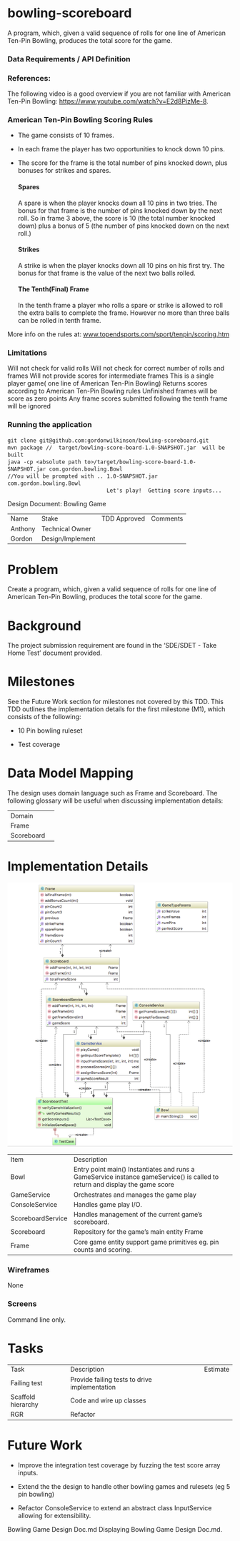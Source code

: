 bowling-scoreboard
=============================

A program, which, given a valid sequence of rolls for one line of American Ten-Pin Bowling, produces the total score for the game.

### Data Requirements / API Definition

### References:
The following video is a good overview if you are not familiar with American Ten-Pin Bowling: https://www.youtube.com/watch?v=E2d8PizMe-8.

### American Ten-Pin Bowling Scoring Rules

- The game consists of 10 frames.

- In each frame the player has two opportunities to knock down 10 pins.

- The score for the frame is the total number of pins knocked down, plus bonuses for strikes and spares.

    #### Spares
    A spare is when the player knocks down all 10 pins in two tries.
    The bonus for that frame is the number of pins knocked down by the next roll. So in frame 3 above, the score is 10 (the total number knocked down) plus a bonus of 5 (the number of pins knocked down on the next roll.)

    #### Strikes
    A strike is when the player knocks down all 10 pins on his first try. The bonus for that frame is the value of the next two balls rolled.

    #### The Tenth(Final) Frame
    In the tenth frame a player who rolls a spare or strike is allowed to roll the extra balls to complete the frame. However no more than three balls can be rolled in tenth frame.


More info on the rules at: www.topendsports.com/sport/tenpin/scoring.htm

### Limitations
Will not check for valid rolls
Will not check for correct number of rolls and frames
Will not provide scores for intermediate frames
This is a single player game( one line of American Ten-Pin Bowling)
Returns scores according to American Ten-Pin Bowling rules
Unfinished frames will be score as zero points
Any frame scores submitted following the tenth frame will be ignored

### Running the application
```
git clone git@github.com:gordonwilkinson/bowling-scoreboard.git
mvn package //  target/bowling-score-board-1.0-SNAPSHOT.jar  will be built
java -cp <absolute path to>/target/bowling-score-board-1.0-SNAPSHOT.jar com.gordon.bowling.Bowl
//You will be prompted with .. 1.0-SNAPSHOT.jar com.gordon.bowling.Bowl
                               Let's play!  Getting score inputs...
```

Design Document: Bowling Game

<table>
  <tr>
    <td>Name</td>
    <td>Stake</td>
    <td>TDD Approved</td>
    <td>Comments</td>
  </tr>
  <tr>
    <td>Anthony</td>
    <td>Technical Owner</td>
    <td> </td>
    <td></td>
  </tr>
  <tr>
    <td>Gordon</td>
    <td>Design/Implement</td>
    <td></td>
    <td></td>
  </tr>
</table>


# Problem

Create a program, which, given a valid sequence of rolls for one line of American Ten-Pin Bowling, produces the total score for the game.

# Background

The project submission requirement are found in the ‘SDE/SDET - Take Home Test’ document provided.

# Milestones

See the Future Work section for milestones not covered by this TDD.  This TDD outlines the implementation details for the first milestone (M1), which consists of the following:

* 10 Pin bowling ruleset

* Test coverage

# Data Model Mapping

The design uses domain language such as Frame and Scoreboard.   The following glossary will be useful when discussing implementation details:

<table>
  <tr>
    <td>Domain</td>
    <td></td>
  </tr>
  <tr>
    <td>Frame</td>
    <td></td>
  </tr>
  <tr>
    <td>Scoreboard</td>
    <td></td>
  </tr>
</table>


# Implementation Details
![alt text](/bowling_design.png "Class Diagram")

<table>
  <tr>
    <td>Item</td>
    <td>Description</td>
  </tr>
  <tr>
    <td>Bowl</td>
    <td>Entry point main()
Instantiates and runs a GameService instance
gameService() is called to return and display the game score
</td>
  </tr>
  <tr>
    <td>GameService</td>
    <td>Orchestrates and manages the game play</td>
  </tr>
  <tr>
    <td>ConsoleService</td>
    <td>Handles game play I/O.   </td>
  </tr>
  <tr>
    <td>ScoreboardService</td>
    <td>Handles management of the current game’s scoreboard.</td>
  </tr>
  <tr>
    <td>Scoreboard</td>
    <td>Repository for the game’s main entity Frame</td>
  </tr>
  <tr>
    <td>Frame</td>
    <td>Core game entity support game primitives eg.  pin counts and scoring.</td>
  </tr>
</table>


### Wireframes

None

### Screens

Command line only.

# Tasks

<table>
  <tr>
    <td>Task</td>
    <td>Description</td>
    <td>Estimate</td>
  </tr>
  <tr>
    <td>Failing test</td>
    <td>Provide failing tests to drive implementation</td>
    <td></td>
  </tr>
  <tr>
    <td>Scaffold hierarchy</td>
    <td>Code and wire up classes</td>
    <td></td>
  </tr>
  <tr>
    <td>RGR</td>
    <td>Refactor</td>
    <td></td>
  </tr>
</table>


# Future Work

* Improve the integration test coverage by fuzzing the test score array inputs.

* Extend the the design to handle other bowling games and rulesets (eg 5 pin bowling)

* Refactor ConsoleService to extend an abstract class InputService allowing for extensibility.

Bowling Game Design Doc.md
Displaying Bowling Game Design Doc.md.